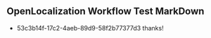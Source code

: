 ## OpenLocalization Workflow Test MarkDown
* 53c3b14f-17c2-4aeb-89d9-58f2b77377d3 
thanks!<!--HONumber=Mar16_HO2-->
